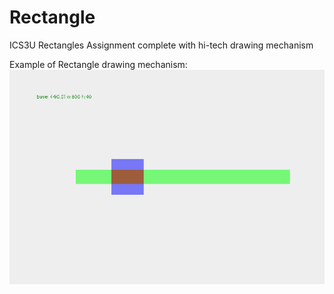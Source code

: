 # Rectangle
ICS3U Rectangles Assignment complete with hi-tech drawing mechanism

Example of Rectangle drawing mechanism:
![Image of GUI](demo.png)
